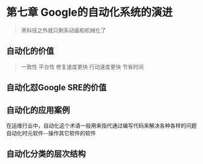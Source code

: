 # 第七章 Google的自动化系统的演进

> 黑科技之外就只剩系动画和机械化了

## 自动化的价值
> 一致性
> 平台性
> 修复速度更快
> 行动速度更快
> 节省时间

## 自动化怼Google SRE的价值
## 自动化的应用案例
在运维行业中，自动化这个术语一般用来指代通过编写代码来解决各种各样的问题
自动化时元软件--操作其它软件的软件

## 自动化分类的层次结构

